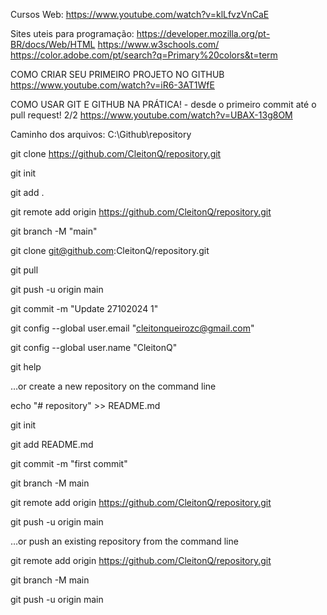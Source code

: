 Cursos Web: https://www.youtube.com/watch?v=klLfvzVnCaE

Sites uteis para programação:
https://developer.mozilla.org/pt-BR/docs/Web/HTML
https://www.w3schools.com/
https://color.adobe.com/pt/search?q=Primary%20colors&t=term

COMO CRIAR SEU PRIMEIRO PROJETO NO GITHUB https://www.youtube.com/watch?v=iR6-3AT1WfE

COMO USAR GIT E GITHUB NA PRÁTICA! - desde o primeiro commit até o pull request! 2/2 https://www.youtube.com/watch?v=UBAX-13g8OM


Caminho dos arquivos: C:\Github\repository

git clone https://github.com/CleitonQ/repository.git

git init

git add .
 
git remote add origin https://github.com/CleitonQ/repository.git

git branch -M "main"

git clone git@github.com:CleitonQ/repository.git

git pull

git push -u origin main

git commit -m "Update 27102024 1"

git config --global user.email "cleitonqueirozc@gmail.com"

git config --global user.name "CleitonQ"

git help


…or create a new repository on the command line

echo "# repository" >> README.md

git init

git add README.md

git commit -m "first commit"

git branch -M main

git remote add origin https://github.com/CleitonQ/repository.git

git push -u origin main


…or push an existing repository from the command line

git remote add origin https://github.com/CleitonQ/repository.git

git branch -M main

git push -u origin main
